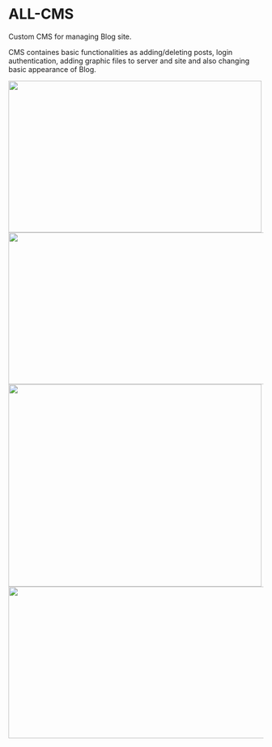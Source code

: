 # ALL-CMS
Custom CMS for managing Blog site.

CMS containes basic functionalities as adding/deleting posts, login authentication, adding graphic files to server and site
and also changing basic appearance of Blog.

<img src="https://user-images.githubusercontent.com/110245488/214071920-958b241a-6afb-4cd0-b702-856c850b0796.png" width="500" height="300">
<img src="https://user-images.githubusercontent.com/110245488/214072003-44729b1f-d101-4dc9-9858-5cffa4bd6e95.png" width="550" height="300">
<img src="https://user-images.githubusercontent.com/110245488/214072060-99872f48-b927-47b8-920a-80b2604fcdc0.png" width="500" height="400">
<img src="https://user-images.githubusercontent.com/110245488/214072121-8befadc1-d4f5-4f0b-bb8f-7ccb5f965f69.png" width="550" height="300">



